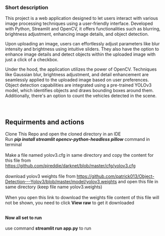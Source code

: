 ### Short description 


This project is a web application designed to let users interact with various image processing techniques using a user-friendly interface. Developed with Python, Streamlit and OpenCV, it offers functionalities such as blurring, brightness adjustment, enhancing image details, and object detection.<br>

Upon uploading an image, users can effortlessly adjust parameters like blur intensity and brightness using intuitive sliders. They also have the option to enhance image details and detect objects within the uploaded image with just a click of a checkbox.<br>

Under the hood, the application utilizes the power of OpenCV. Techniques like Gaussian blur, brightness adjustment, and detail enhancement are seamlessly applied to the uploaded image based on user preferences. Object detection capabilities are integrated using a pre-trained YOLOv3 model, which identifies objects and draws bounding boxes around them. Additionally, there's an option to count the vehicles detected in the scene.<br><br>
<br>





## Requirments and actions 

Clone This Repo and open the cloned directory in an IDE  <br>
Run  ***pip install streamlit opencv-python-headless pillow***  command in terminal <br><br>
Make a file named yolov3.cfg in same directory and copy the content for this file from https://github.com/pjreddie/darknet/blob/master/cfg/yolov3.cfg<br><br>
download yolov3 weights file from https://github.com/patrick013/Object-Detection---Yolov3/blob/master/model/yolov3.weights and open this file in same directory (keep file name yolov3.weights) <br><br>
When you open this link to download the weights file content of this file will not be shown, you need to click **View raw** to get it downloaded <br><br>

**Now all set to run <br>**
<br>
use command __streamlit run  app.py__ to run 
